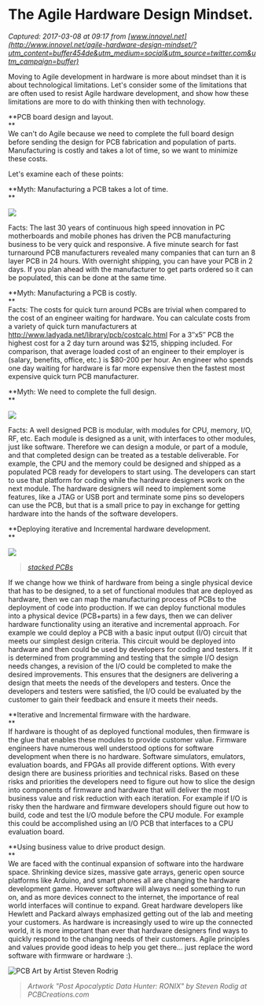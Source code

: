 # The Agile Hardware Design Mindset.

_Captured: 2017-03-08 at 09:17 from [www.innovel.net](http://www.innovel.net/agile-hardware-design-mindset/?utm_content=buffer454de&utm_medium=social&utm_source=twitter.com&utm_campaign=buffer)_

Moving to Agile development in hardware is more about mindset than it is about technological limitations. Let's consider some of the limitations that are often used to resist Agile hardware development, and show how these limitations are more to do with thinking then with technology.

**PCB board design and layout.  
**  
We can't do Agile because we need to complete the full board design before sending the design for PCB fabrication and population of parts. Manufacturing is costly and takes a lot of time, so we want to minimize these costs.

Let's examine each of these points:

**Myth: Manufacturing a PCB takes a lot of time.  
**

![](http://www.innovel.net/wp-content/uploads/2014/03/automatedopticalinspection-300x188.jpg)

Facts: The last 30 years of continuous high speed innovation in PC motherboards and mobile phones has driven the PCB manufacturing business to be very quick and responsive. A five minute search for fast turnaround PCB manufacturers revealed many companies that can turn an 8 layer PCB in 24 hours. With overnight shipping, you can have your PCB in 2 days. If you plan ahead with the manufacturer to get parts ordered so it can be populated, this can be done at the same time.

**Myth: Manufacturing a PCB is costly.  
**  
Facts: The costs for quick turn around PCBs are trivial when compared to the cost of an engineer waiting for hardware. You can calculate costs from a variety of quick turn manufacturers at <http://www.ladyada.net/library/pcb/costcalc.html> For a 3″x5″ PCB the highest cost for a 2 day turn around was $215, shipping included. For comparison, that average loaded cost of an engineer to their employer is (salary, benefits, office, etc.) is $80-200 per hour. An engineer who spends one day waiting for hardware is far more expensive then the fastest most expensive quick turn PCB manufacturer.

**Myth: We need to complete the full design.  
**

![](http://www.innovel.net/wp-content/uploads/2014/02/lart-jtag-1-150x150.jpg)

Facts: A well designed PCB is modular, with modules for CPU, memory, I/O, RF, etc. Each module is designed as a unit, with interfaces to other modules, just like software. Therefore we can design a module, or part of a module, and that completed design can be treated as a testable deliverable. For example, the CPU and the memory could be designed and shipped as a populated PCB ready for developers to start using. The developers can start to use that platform for coding while the hardware designers work on the next module. The hardware designers will need to implement some features, like a JTAG or USB port and terminate some pins so developers can use the PCB, but that is a small price to pay in exchange for getting hardware into the hands of the software developers.

**Deploying iterative and Incremental hardware development.  
**

![](http://www.innovel.net/wp-content/uploads/2014/03/stacked-PCBs.jpg)

> _[stacked PCBs](http://www.innovel.net/wp-content/uploads/2014/03/stacked-PCBs.jpg)_

If we change how we think of hardware from being a single physical device that has to be designed, to a set of functional modules that are deployed as hardware, then we can map the manufacturing process of PCBs to the deployment of code into production. If we can deploy functional modules into a physical device (PCB+parts) in a few days, then we can deliver hardware functionality using an iterative and incremental approach. For example we could deploy a PCB with a basic input output (I/O) circuit that meets our simplest design criteria. This circuit would be deployed into hardware and then could be used by developers for coding and testers. If it is determined from programming and testing that the simple I/O design needs changes, a revision of the I/O could be completed to make the desired improvements. This ensures that the designers are delivering a design that meets the needs of the developers and testers. Once the developers and testers were satisfied, the I/O could be evaluated by the customer to gain their feedback and ensure it meets their needs.

**Iterative and Incremental firmware with the hardware.  
**  
If hardware is thought of as deployed functional modules, then firmware is the glue that enables these modules to provide customer value. Firmware engineers have numerous well understood options for software development when there is no hardware. Software simulators, emulators, evaluation boards, and FPGAs all provide different options. With every design there are business priorities and technical risks. Based on these risks and priorities the developers need to figure out how to slice the design into components of firmware and hardware that will deliver the most business value and risk reduction with each iteration. For example if I/O is risky then the hardware and firmware developers should figure out how to build, code and test the I/O module before the CPU module. For example this could be accomplished using an I/O PCB that interfaces to a CPU evaluation board.

**Using business value to drive product design.  
**  
We are faced with the continual expansion of software into the hardware space. Shrinking device sizes, massive gate arrays, generic open source platforms like Arduino, and smart phones all are changing the hardware development game. However software will always need something to run on, and as more devices connect to the internet, the importance of real world interfaces will continue to expand. Great hardware developers like Hewlett and Packard always emphasized getting out of the lab and meeting your customers. As hardware is increasingly used to wire up the connected world, it is more important than ever that hardware designers find ways to quickly respond to the changing needs of their customers. Agile principles and values provide good ideas to help you get there… just replace the word software with firmware or hardware :).

![PCB Art by Artist Steven Rodrig](http://www.innovel.net/wp-content/uploads/2014/03/PCBArtbyArtistStevenRodrig.jpg)

> _Artwork "Post Apocalyptic Data Hunter: RONIX" by Steven Rodig at PCBCreations.com_
